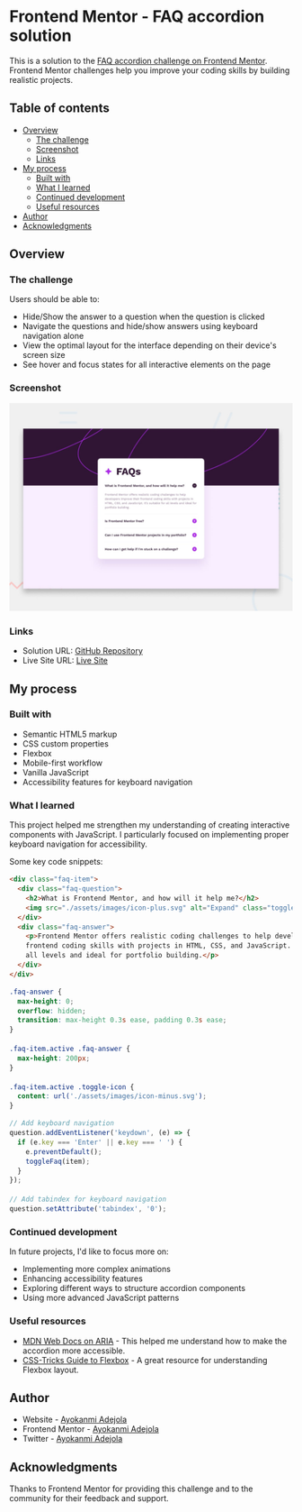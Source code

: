 # Frontend Mentor - FAQ accordion solution

This is a solution to the [FAQ accordion challenge on Frontend Mentor](https://www.frontendmentor.io/challenges/faq-accordion-wyfFdeBwBz). Frontend Mentor challenges help you improve your coding skills by building realistic projects.

## Table of contents

- [Overview](#overview)
  - [The challenge](#the-challenge)
  - [Screenshot](#screenshot)
  - [Links](#links)
- [My process](#my-process)
  - [Built with](#built-with)
  - [What I learned](#what-i-learned)
  - [Continued development](#continued-development)
  - [Useful resources](#useful-resources)
- [Author](#author)
- [Acknowledgments](#acknowledgments)

## Overview

### The challenge

Users should be able to:

- Hide/Show the answer to a question when the question is clicked
- Navigate the questions and hide/show answers using keyboard navigation alone
- View the optimal layout for the interface depending on their device's screen size
- See hover and focus states for all interactive elements on the page

### Screenshot

![](preview.jpg)

### Links

- Solution URL: [GitHub Repository](https://github.com/Ayokanmi-Adejola/FAQ-accordion)
- Live Site URL: [Live Site](https://ayokanmi-adejola.github.io/FAQ-accordion/)

## My process

### Built with

- Semantic HTML5 markup
- CSS custom properties
- Flexbox
- Mobile-first workflow
- Vanilla JavaScript
- Accessibility features for keyboard navigation

### What I learned

This project helped me strengthen my understanding of creating interactive components with JavaScript. I particularly focused on implementing proper keyboard navigation for accessibility.

Some key code snippets:

```html
<div class="faq-item">
  <div class="faq-question">
    <h2>What is Frontend Mentor, and how will it help me?</h2>
    <img src="./assets/images/icon-plus.svg" alt="Expand" class="toggle-icon">
  </div>
  <div class="faq-answer">
    <p>Frontend Mentor offers realistic coding challenges to help developers improve their
    frontend coding skills with projects in HTML, CSS, and JavaScript. It's suitable for
    all levels and ideal for portfolio building.</p>
  </div>
</div>
```

```css
.faq-answer {
  max-height: 0;
  overflow: hidden;
  transition: max-height 0.3s ease, padding 0.3s ease;
}

.faq-item.active .faq-answer {
  max-height: 200px;
}

.faq-item.active .toggle-icon {
  content: url('./assets/images/icon-minus.svg');
}
```

```js
// Add keyboard navigation
question.addEventListener('keydown', (e) => {
  if (e.key === 'Enter' || e.key === ' ') {
    e.preventDefault();
    toggleFaq(item);
  }
});

// Add tabindex for keyboard navigation
question.setAttribute('tabindex', '0');
```

### Continued development

In future projects, I'd like to focus more on:

- Implementing more complex animations
- Enhancing accessibility features
- Exploring different ways to structure accordion components
- Using more advanced JavaScript patterns

### Useful resources

- [MDN Web Docs on ARIA](https://developer.mozilla.org/en-US/docs/Web/Accessibility/ARIA) - This helped me understand how to make the accordion more accessible.
- [CSS-Tricks Guide to Flexbox](https://css-tricks.com/snippets/css/a-guide-to-flexbox/) - A great resource for understanding Flexbox layout.

## Author

- Website - [Ayokanmi Adejola](https://ayokanmi-adejola-portfolio.netlify.app/)
- Frontend Mentor - [Ayokanmi Adejola](https://www.frontendmentor.io/profile/Ayokanmi-Adejola)
- Twitter - [Ayokanmi Adejola](https://x.com/AyoAdejola100)

## Acknowledgments

Thanks to Frontend Mentor for providing this challenge and to the community for their feedback and support.
